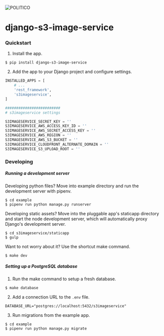 ![POLITICO](https://rawgithub.com/The-Politico/src/master/images/logo/badge.png)

# django-s3-image-service

### Quickstart

1. Install the app.

  ```
  $ pip install django-s3-image-service
  ```

2. Add the app to your Django project and configure settings.

  ```python
  INSTALLED_APPS = [
      # ...
      'rest_framework',
      's3imageservice',
  ]

  #########################
  # s3imageservice settings

  S3IMAGESERVICE_SECRET_KEY = ''
  S3IMAGESERVICE_AWS_ACCESS_KEY_ID = ''
  S3IMAGESERVICE_AWS_SECRET_ACCESS_KEY = ''
  S3IMAGESERVICE_AWS_REGION = ''
  S3IMAGESERVICE_AWS_S3_BUCKET = ''
  S3IMAGESERVICE_CLOUDFRONT_ALTERNATE_DOMAIN = ''
  S3IMAGESERVICE_S3_UPLOAD_ROOT = ''
  ```

### Developing

##### Running a development server

Developing python files? Move into example directory and run the development server with pipenv.

  ```
  $ cd example
  $ pipenv run python manage.py runserver
  ```

Developing static assets? Move into the pluggable app's staticapp directory and start the node development server, which will automatically proxy Django's development server.

  ```
  $ cd s3imageservice/staticapp
  $ gulp
  ```

Want to not worry about it? Use the shortcut make command.

  ```
  $ make dev
  ```

##### Setting up a PostgreSQL database

1. Run the make command to setup a fresh database.

  ```
  $ make database
  ```

2. Add a connection URL to the `.env` file.

  ```
  DATABASE_URL="postgres://localhost:5432/s3imageservice"
  ```

3. Run migrations from the example app.

  ```
  $ cd example
  $ pipenv run python manage.py migrate
  ```
